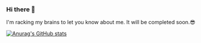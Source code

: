 ### Hi there 👋
I'm racking my brains to let you know about me. It will be completed soon.😎

[![Anurag's GitHub stats](https://github-readme-stats.vercel.app/api?username=Louiness)](https://github.com/Louiness/github-readme-stats)
<!--
**Louiness/Louiness** is a ✨ _special_ ✨ repository because its `README.md` (this file) appears on your GitHub profile.

Here are some ideas to get you started:

- 🔭 I’m currently working on ...
- 🌱 I’m currently learning ...
- 👯 I’m looking to collaborate on ...
- 🤔 I’m looking for help with ...
- 💬 Ask me about ...
- 📫 How to reach me: ...
- 😄 Pronouns: ...
- ⚡ Fun fact: ...
-->
